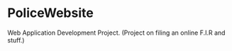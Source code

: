 # PoliceWebsite
Web Application Development Project. (Project on filing an online F.I.R and stuff.)
